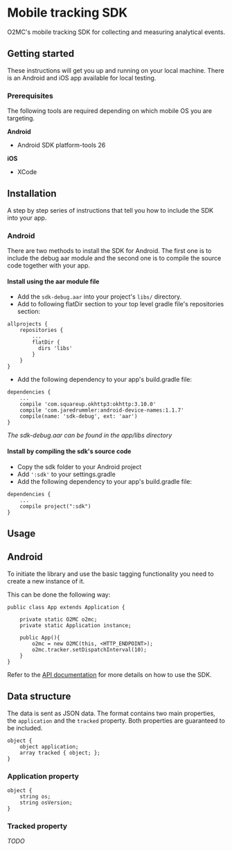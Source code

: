 # Mobile tracking SDK

O2MC's mobile tracking SDK for collecting and measuring analytical events.

## Getting started

These instructions will get you up and running on your local machine. There is an Android and iOS app available for local testing.

### Prerequisites
The following tools are required depending on which mobile OS you are targeting.

**Android**

* Android SDK platform-tools 26

**iOS**

* XCode



## Installation

A step by step series of instructions that tell you how to include the SDK into your app.

### Android

There are two methods to install the SDK for Android. The first one is to include the debug aar module and the second one is to compile the source code together with your app.


#### Install using the aar module file

* Add the `sdk-debug.aar` into your project's `libs/` directory.
* Add to following flatDir section to your top level gradle file's repositories section:

```
allprojects {
	repositories {
		...
		flatDir { 
		  dirs 'libs'
		}
	}
}
```
* Add the following dependency to your app's build.gradle file:

```
dependencies {
	...
	compile 'com.squareup.okhttp3:okhttp:3.10.0'
	compile 'com.jaredrummler:android-device-names:1.1.7'
	compile(name: 'sdk-debug', ext: 'aar')
}
```

*The sdk-debug.aar can be found in the app/libs directory*

#### Install by compiling the sdk's source code
* Copy the sdk folder to your Android project
* Add `':sdk'` to your settings.gradle
* Add the following dependency to your app's build.gradle file:

```
dependencies {
	...
	compile project(":sdk")
}
```

## Usage


## Android

To initiate the library and use the basic tagging functionality you need to create a new instance of it.

This can be done the following way:  

```
public class App extends Application {

    private static O2MC o2mc;
    private static Application instance;

    public App(){
        o2mc = new O2MC(this, <HTTP_ENDPOINT>);
        o2mc.tracker.setDispatchInterval(10);
    }
}  
```

Refer to the [API documentation](docs/API.md) for more details on how to use the SDK.

## Data structure
The data is sent as JSON data. The format contains two main properties, the `application` and the `tracked` property. Both properties are guaranteed to be included.

```
object {
	object application;
	array tracked { object; };
}
```

### Application property


```
object {
	string os;
	string osVersion;
}
```
### Tracked property

*TODO*

